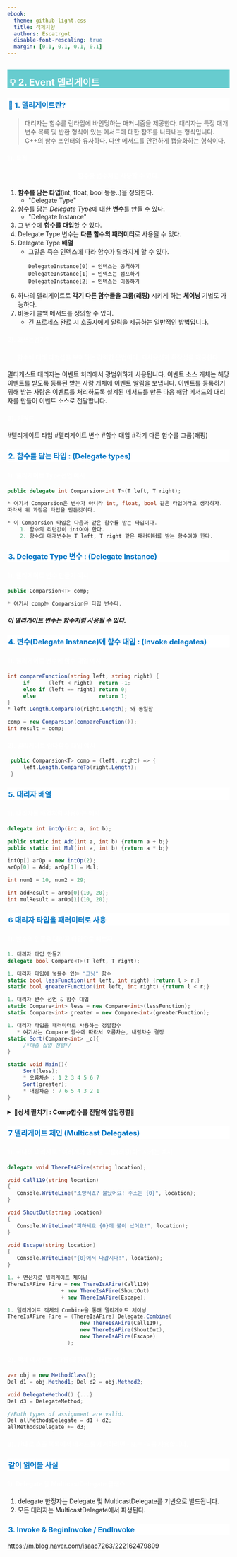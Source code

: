 ```yaml
---
ebook:
  theme: github-light.css
  title: 객체지향
  authors: Escatrgot
  disable-font-rescaling: true
  margin: [0.1, 0.1, 0.1, 0.1]
---
```

<style>
    h3.quest { font-weight: bold; border: 3px solid; color: #A0F !important;}
    .quest { font-weight: bold; color: #A0F !important;}

    h2 { border-top: 12px solid #67CCCF; border-left: 5px solid #67CCCF; border-right: 5px solid #67CCCF; background-color: #67CCCF; color: #FFF !important; font-weight: bold;}

    h3 { border-top: 3px solid #FFF; border: 2px solid #FFF; background-color: #FFF; color: #0075C4 !important;}

    h4 { font-weight: bold; color: #FFF !important; }
</style>

## 💡 2. Event 델리게이트

### 📄 1. 델리게이트란?
> 대리자는 함수를 런타임에 바인딩하는 매커니즘을 제공한다.
> 대리자는 특정 매개 변수 목록 및 반환 형식이 있는 메서드에 대한 참조를 나타내는 형식입니다.
> C++의 함수 포인터와 유사하다. 다만 메서드를 안전하게 캡슐화하는 형식이다.
#### 1). 특징

<div align="center"> 
    <h4>함수를 변수처럼 사용할 수 있다.</h4>
</div>

1. **함수를 담는 타입**(int, float, bool 등등..)을 정의한다. 
   * "Delegate Type"
2. 함수를 담는 *Delegate Type*에 대한 **변수**를 만들 수 있다.
   * "Delegate Instance"
3. 그 변수에 **함수를 대입**할 수 있다.
4. Delegate Type 변수는 **다른 함수의 패러미터**로 사용될 수 있다.
5. Delegate Type **배열**
   * 그말은 즉슨 인덱스에 따라 함수가 달라지게 할 수 있다.
     ```
     DelegateInstance[0] = 인덱스는 공격하기
     DelegateInstance[1] = 인덱스는 점프하기
     DelegateInstance[2] = 인덱스는 이동하기
     ```
6. 하나의 델리게이트로 **각기 다른 함수들을 그룹(래핑)** 시키게 하는 **체이닝** 기법도 가능하다.
7. 비동기 콜백 메서드를 정의할 수 있다.
   * 긴 프로세스 완료 시 호출자에게 알림을 제공하는 일반적인 방법입니다.

#### 2). 왜쓰는건가?
<div align="center"> 
    <h4>함수에 대해 다형성을 부여하는 강력한 문법이다. 재사용성과 확장성을 제공한다.</h4>
</div>

멀티캐스트 대리자는 이벤트 처리에서 광범위하게 사용됩니다. 이벤트 소스 개체는 해당 이벤트를 받도록 등록된 받는 사람 개체에 이벤트 알림을 보냅니다. 
이벤트를 등록하기 위해 받는 사람은 이벤트를 처리하도록 설계된 메서드를 만든 다음 해당 메서드의 대리자를 만들어 이벤트 소스로 전달합니다.

#### 3). 키워드 
\#델리게이트 타입 \#델리게이트 변수 \#함수 대입 \#각기 다른 함수를 그룹(래핑)

### 2. 함수를 담는 타입 : (Delegate types)
#### 1). 델리게이트 Type선언 예시
```cs
public delegate int Comparsion<int T>(T left, T right);

* 여기서 Comparsion은 변수가 아니라 int, float, bool 같은 타입이라고 생각하자.
따라서 위 과정은 타입을 만든것이다.

* 이 Comparsion 타입은 다음과 같은 함수를 받는 타입이다.
    1. 함수의 리턴값이 int여야 한다.
    2. 함수의 매개변수는 T left, T right 같은 패러미터를 받는 함수여야 한다.
```

### 3. Delegate Type 변수 : (Delegate Instance)
#### 1). 델리게이트 변수 만들기 예시
```cs
public Comparsion<T> comp;

* 여기서 comp는 Comparsion은 타입 변수다.
```

##### 이 델리게이트 변수는 함수처럼 사용될 수 있다.

### 4. 변수(Delegate Instance)에 함수 대입 : (Invoke delegates)
#### 1). 델리게이트 변수에 함수 대입 예시
```cs
int compareFunction(string left, string right) {
     if      (left < right)  return -1;
     else if (left == right) return 0;
     else                    return 1;
}
* left.Length.CompareTo(right.Length); 와 동일함

comp = new Comparsion(compareFunction());
int result = comp;
```

#### 2). 델리게이트 람다함수 대입 예시
```cs
 public Comparsion<T> comp = (left, right) => { 
     left.Length.CompareTo(right.Length);
 }
```

### 5. 대리자 배열
#### 1). 대리자를 배열처럼 사용하는 예시
```cs
delegate int intOp(int a, int b);

public static int Add(int a, int b) {return a + b;}
public static int Mul(int a, int b) {return a * b;}

intOp[] arOp = new intOp(2);
arOp[0] = Add; arOp[1] = Mul;

int num1 = 10, num2 = 29;

int addResult = arOp[0](10, 20);
int mulResult = arOp[1](10, 20);
```

### 6 대리자 타입을 패러미터로 사용
#### 1). 함수의 인풋을 대리자 타입으로 해보자.
 ```cs
 1. 대리자 타입 만들기
 delegate bool Compare<T>(T left, T right);

 1. 대리자 타입에 넣을수 있는 "그냥" 함수
 static bool lessFunction(int left, int right) {return l > r;}
 static bool greaterFunction(int left, int right) {return l < r;}

 1. 대리자 변수 선언 & 함수 대입
 static Compare<int> less = new Compare<int>(lessFunction);
 static Compare<int> greater = new Compare<int>(greaterFunction);

 1. 대리자 타입을 패러미터로 사용하는 정렬함수
    * 여기서는 Compare 함수에 따라서 오름차순, 내림차순 결정
 static Sort(Compare<int> _c){
      /*대충 삽입 정렬*/
 }

 static void Main(){
      Sort(less);
      * 오름차순 : 1 2 3 4 5 6 7
      Sort(greater);  
      * 내림차순 : 7 6 5 4 3 2 1
 }
 ```

<details>
   <summary style="cursor:pointer; text:bold"><b>📂상세 펼치기 : Comp함수를 전달해 삽입정렬📂</b></summary>

   <!-- summary 아래 한칸 공백 두어야함 -->
 ```cs
using System;

namespace DelegateExample
{

    public delegate bool Compare<T>(T left, T right);
    class Program
    {

        static bool lessFunction(int left, int right) { return left > right; }
        static bool greaterFunction(int left, int right) { return left < right; }

        static Compare<int> less = new Compare<int>(lessFunction);
        static Compare<int> greater = new Compare<int>(greaterFunction);

        static List<int> L = new List<int>();
        static void Insertion(Compare<int> _C)
        {
            int insertNum = 0;
            for (int sortedSize = 1; sortedSize < L.Count; sortedSize++)
            {
                insertNum = L[sortedSize];
                int searchStart = sortedSize;
                while (searchStart > 0 && !_C(L[searchStart-1] ,insertNum)) {
                    L[searchStart] = L[searchStart-1];
                    searchStart--;
                }
                L[searchStart] = insertNum;
            }
        }

        static void Main(string[] args)
        {
            for (int i = 0; i < args.Length; i++) {
                Console.WriteLine($"ADD : {args[i]}");
                L.Add(int.Parse(args[i]));
            }

            Insertion(less);

            foreach (int E in L) {
                Console.Write(E + " ");
                Console.WriteLine();
            }


            Insertion(greater);

            foreach (int E in L)
            {
                Console.Write(E + " ");
                Console.WriteLine();
            }
        }
    }
}
 ```
</details>

### 7 델리게이트 체인 (Multicast Delegates)
#### 1). 하나의 대리자로 "여러개의 함수를 그룹(래핑)화" 시키는 예시
```cs
delegate void ThereIsAFire(string location);

void Call119(string location)
{
   Console.WriteLine("소방서죠? 불났어요! 주소는 {0}", location);
}

void ShoutOut(string location)
{
   Console.WriteLine("피하세요 {0}에 불이 났어요!", location);
}

void Escape(string location)
{
   Console.WriteLine("{0}에서 나갑시다!", location);
}

1. + 연산자로 델리게이트 체이닝
ThereIsAFire Fire = new ThereIsAFire(Call119)
                 + new ThereIsAFire(ShoutOut)
                 + new ThereIsAFire(Escape);

1. 델리게이트 객체의 Combine을 통해 델리게이트 체이닝           
ThereIsAFire Fire = (ThereIsAFire) Delegate.Combine(
                       new ThereIsAFire(Call119),
                       new ThereIsAFire(ShoutOut),
                       new ThereIsAFire(Escape)
                   );
```

#### 2). 객체 매서드를 "그룹(래핑)화" 시키는 예시
```cs
var obj = new MethodClass();
Del d1 = obj.Method1; Del d2 = obj.Method2;

void DelegateMethod() {...}
Del d3 = DelegateMethod;

//Both types of assignment are valid.
Del allMethodsDelegate = d1 + d2;
allMethodsDelegate += d3;
```

#### 3). 반대로 호출 목록에서 메서드를 제거하려면 - 또는 -=를 사용합니다.

### 같이 읽어볼 사실
#### 1). Delegate 및 MulticastDelegate 클래스
1. delegate 한정자는 Delegate 및 MulticastDelegate를 기반으로 빌드됩니다.
2. 모든 대리자는 MulticastDelegate에서 파생된다.

### 3. Invoke & BeginInvoke / EndInvoke
https://m.blog.naver.com/isaac7263/222162479809